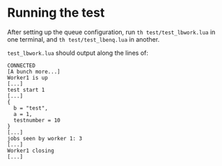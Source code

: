 Running the test
====

After setting up the queue configuration, run `th test/test_lbwork.lua` in one terminal, and `th test/test_lbenq.lua` in another.

`test_lbwork.lua` should output along the lines of:
```
CONNECTED
[A bunch more...]
Worker1 is up
[...]
test start 1
[...]
{
  b = "test",
  a = 1,
  testnumber = 10
}
[...]
jobs seen by worker 1: 3
[...]
Worker1 closing
[...]
```
